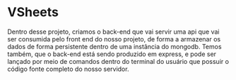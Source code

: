 # VSheets

Dentro desse projeto, criamos o back-end que vai servir uma api que vai ser consumida pelo front end
do nosso projeto, de forma a armazenar os dados de forma persistente dentro de uma instância do mongodb. 
Temos também, que o back-end está sendo produzido em express, e pode ser lançado por meio de comandos 
dentro do terminal do usuário que possuir o código fonte completo do nosso servidor.

